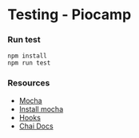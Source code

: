 # Testing - Piocamp

### Run test

```
npm install
npm run test
```

### Resources

- [Mocha](https://mochajs.org/)
- [Install mocha](https://mochajs.org/#installation)
- [Hooks](https://mochajs.org/#hooks)
- [Chai Docs](https://www.chaijs.com/api/)